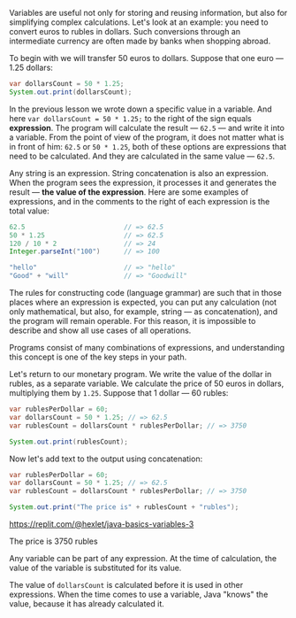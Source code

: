 
Variables are useful not only for storing and reusing information, but also for simplifying complex calculations. Let's look at an example: you need to convert euros to rubles in dollars. Such conversions through an intermediate currency are often made by banks when shopping abroad.

To begin with we will transfer 50 euros to dollars. Suppose that one euro — 1.25 dollars:

```java
var dollarsCount = 50 * 1.25;
System.out.print(dollarsCount);
```

In the previous lesson we wrote down a specific value in a variable. And here `var dollarsCount = 50 * 1.25;` to the right of the sign equals **expression**. The program will calculate the result — `62.5` — and write it into a variable. From the point of view of the program, it does not matter what is in front of him: `62.5` or `50 * 1.25`, both of these options are expressions that need to be calculated. And they are calculated in the same value — `62.5`.

Any string is an expression. String concatenation is also an expression. When the program sees the expression, it processes it and generates the result — **the value of the expression**. Here are some examples of expressions, and in the comments to the right of each expression is the total value:

```java
62.5                         // => 62.5
50 * 1.25                    // => 62.5
120 / 10 * 2                 // => 24
Integer.parseInt("100")      // => 100

"hello"                      // => "hello"
"Good" + "will"              // => "Goodwill"
```

The rules for constructing code (language grammar) are such that in those places where an expression is expected, you can put any calculation (not only mathematical, but also, for example, string — as concatenation), and the program will remain operable. For this reason, it is impossible to describe and show all use cases of all operations.

Programs consist of many combinations of expressions, and understanding this concept is one of the key steps in your path.

Let's return to our monetary program. We write the value of the dollar in rubles, as a separate variable. We calculate the price of 50 euros in dollars, multiplying them by `1.25`. Suppose that 1 dollar — 60 rubles:

```java
var rublesPerDollar = 60;
var dollarsCount = 50 * 1.25; // => 62.5
var rublesCount = dollarsCount * rublesPerDollar; // => 3750

System.out.print(rublesCount);
```

Now let's add text to the output using concatenation:

```java
var rublesPerDollar = 60;
var dollarsCount = 50 * 1.25; // => 62.5
var rublesCount = dollarsCount * rublesPerDollar; // => 3750

System.out.print("The price is" + rublesCount + "rubles");
```

https://replit.com/@hexlet/java-basics-variables-3

The price is 3750 rubles

Any variable can be part of any expression. At the time of calculation, the value of the variable is substituted for its value.

The value of `dollarsCount` is calculated before it is used in other expressions. When the time comes to use a variable, Java "knows" the value, because it has already calculated it.
